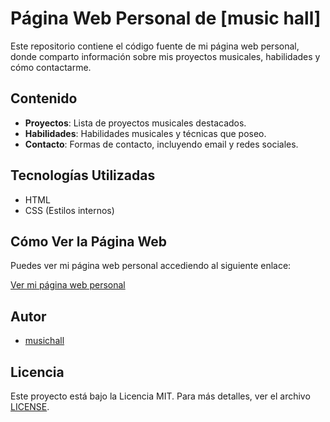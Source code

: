 # Página Web Personal de [music hall]

Este repositorio contiene el código fuente de mi página web personal, donde comparto información sobre mis proyectos musicales, habilidades y cómo contactarme.

## Contenido

- **Proyectos**: Lista de proyectos musicales destacados.
- **Habilidades**: Habilidades musicales y técnicas que poseo.
- **Contacto**: Formas de contacto, incluyendo email y redes sociales.

## Tecnologías Utilizadas

- HTML
- CSS (Estilos internos)

## Cómo Ver la Página Web

Puedes ver mi página web personal accediendo al siguiente enlace:

[Ver mi página web personal](https://musichall.github.io)



## Autor

- [musichall](https://github.com/tunombre)

## Licencia

Este proyecto está bajo la Licencia MIT. Para más detalles, ver el archivo [LICENSE](LICENSE).
